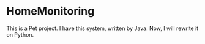 # HomeMonitoring
This is a Pet project.
I have this system, written by Java.
Now, I will rewrite it on Python.




